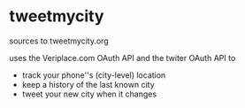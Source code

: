 tweetmycity
===========

sources to tweetmycity.org

uses the Veriplace.com OAuth API and the twiter OAuth API to 

- track your phone''s (city-level) location
- keep a history of the last known city
- tweet your new city when it changes

